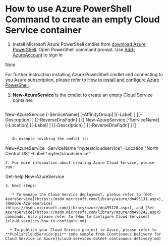 <properties
   pageTitle="How to use Azure PowerShell Command to create an empty Cloud Service container"
   description="This article explains how to create Cloud Service container and perform Cloud Service related management operations using PowerShell script"
   services="cloud-services"
   documentationCenter=".net"
   authors="cawaMS"
   manager="paulyuk" 
   editor=""/>

<tags
   ms.service="cloud-services"
   ms.devlang="dotnet"
   ms.topic="article"
   ms.tgt_pltfrm="powershell"
   ms.workload="na"
   ms.date="01/13/2015"
   ms.author="cawa"/>

# How to use Azure PowerShell Command to create an empty Cloud Service container
1. Install Microsoft Azure PowerShell cmdlet from [download Azure PowerShell](http://aka.ms/webpi-azps). Open PowerShell command prompt. Use [Add-AzureAccount](https://msdn.microsoft.com/library/dn495128.aspx) to sign in

> [!NOTE]
> For further instruction installing Azure PowerShell cmdlet and connecting to you Azure subscription, please refer to [How to install and configure Azure PowerShell](../powershell-install-configure.md).
> 
> 
1. **New-AzureService** is the cmdlet to create an empty Cloud Service container.

    ```
 New-AzureService [-ServiceName] <String> [-AffinityGroup] <String> [[-Label] <String>] [[-Description] <String>] [[-ReverseDnsFqdn] <String>] [<CommonParameters>]
 New-AzureService [-ServiceName] <String> [-Location] <String> [[-Label] <String>] [[-Description] <String>] [[-ReverseDnsFqdn] <String>] [<CommonParameters>]
```

   An example invoking the cmdlet is:

   ```
New-AzureService -ServiceName "mytestcloudservice" -Location "North Central US" -Label "mytestcloudservice"
```
2. For more information about creating Azure Cloud Service, please run:

   ```
Get-help New-AzureService
```
3. Next steps:

   * To manage the Cloud Service deployment, please refer to [Get-AzureService](https://msdn.microsoft.com/library/azure/dn495131.aspx), [Remove-AzureService](https://msdn.microsoft.com/library/azure/dn495120.aspx), and [Set-AzureService](https://msdn.microsoft.com/library/azure/dn495242.aspx) commands. Also please refer to [How to Configure Cloud Services](cloud-services-how-to-configure.md)

  * To publish your Cloud Service project to Azure, please refer to **PublishCloudService.ps1** code sample from [Continuous Delivery for Cloud Service in Azure](cloud-services-dotnet-continuous-delivery.md)



